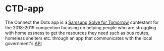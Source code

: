 # CTD-app

The Connect the Dots app is a [Samsung Solve for Tomorrow](https://www.samsung.com/us/solvefortomorrow/) contestant for the 2018-2019 compention focusing on helping people who are struggling with homelessness to get the resources they need such as bus routes, homeless shelters etc. through an app that communicates with the local government's [API](https://data.coloradosprings.gov/)
